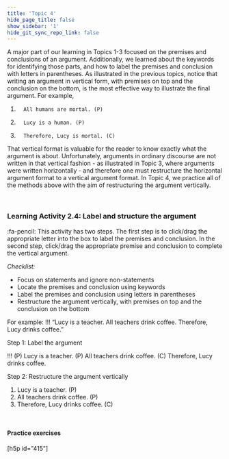 ```yaml
---
title: 'Topic 4'
hide_page_title: false
show_sidebar: '1'
hide_git_sync_repo_link: false
---
```



A major part of our learning in Topics 1-3 focused on the premises and conclusions of an argument. Additionally, we learned about the keywords for identifying those parts, and how to label the premises and conclusion with letters in parentheses. As illustrated in the previous topics, notice that writing an argument in vertical form, with premises on top and the conclusion on the bottom, is the most effective way to illustrate the final argument. For example,   

1.       All humans are mortal. (P)
2.       Lucy is a human. (P)
3.       Therefore, Lucy is mortal. (C)


That vertical format is valuable for the reader to know exactly what the argument is about. Unfortunately, arguments in ordinary discourse are not written in that vertical fashion - as illustrated in Topic 3, where arguments were written horizontally - and therefore one must restructure the horizontal argument format to a vertical argument format. In Topic 4, we practice all of the methods above with the aim of restructuring the argument vertically.


&nbsp;

### Learning Activity 2.4: Label and structure the argument
:fa-pencil: This activity has two steps. The first step is to click/drag the appropriate letter into the box to label the premises and conclusion. In the second step, click/drag the appropriate premise and conclusion to complete the vertical argument.

_Checklist:_

- Focus on statements and ignore non-statements
- Locate the premises and conclusion using keywords
- Label the premises and conclusion using letters in parentheses
- Restructure the argument vertically, with premises on top and the conclusion on the bottom


For example:
!!! “Lucy is a teacher. All teachers drink coffee. Therefore, Lucy drinks coffee.”

Step 1: Label the argument

!!! (P) Lucy is a teacher. (P) All teachers drink coffee. (C) Therefore, Lucy drinks coffee.


Step 2: Restructure the argument vertically

1. Lucy is a teacher. (P)
2. All teachers drink coffee. (P)
3. Therefore, Lucy drinks coffee. (C)

&nbsp;

#### Practice exercises
[h5p id="415"]
